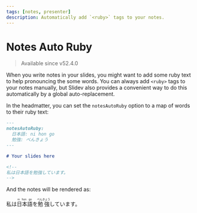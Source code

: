 ```yaml
---
tags: [notes, presenter]
description: Automatically add `<ruby>` tags to your notes.
---
```


# Notes Auto Ruby

> Available since v52.4.0

When you write notes in your slides, you might want to add some ruby text to help pronouncing the some words. You can always add `<ruby>` tags to your notes manually, but Slidev also provides a convenient way to do this automatically by a global auto-replacement.

In the headmatter, you can set the `notesAutoRuby` option to a map of words to their ruby text:

```md
---
notesAutoRuby:
  日本語: ni hon go
  勉強: べんきょう
---

# Your slides here

<!--
私は日本語を勉強しています。
-->
```

And the notes will be rendered as:

<p>私は<ruby>日本語<rt>ni hon go</rt></ruby>を<ruby>勉強<rt>べんきょう</rt></ruby>しています。</p>

